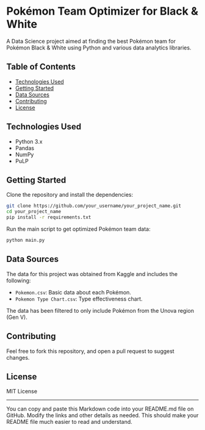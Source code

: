 
# Pokémon Team Optimizer for Black & White
A Data Science project aimed at finding the best Pokémon team for Pokémon Black & White using Python and various data analytics libraries.

## Table of Contents
- [Technologies Used](#technologies-used)
- [Getting Started](#getting-started)
- [Data Sources](#data-sources)
- [Contributing](#contributing)
- [License](#license)

## Technologies Used
- Python 3.x
- Pandas
- NumPy
- PuLP

## Getting Started
Clone the repository and install the dependencies:

```bash
git clone https://github.com/your_username/your_project_name.git
cd your_project_name
pip install -r requirements.txt
```

Run the main script to get optimized Pokémon team data:

```bash
python main.py
```

## Data Sources
The data for this project was obtained from Kaggle and includes the following:

- `Pokemon.csv`: Basic data about each Pokémon.
- `Pokemon Type Chart.csv`: Type effectiveness chart.

The data has been filtered to only include Pokémon from the Unova region (Gen V).

## Contributing
Feel free to fork this repository, and open a pull request to suggest changes.

## License
MIT License

---

You can copy and paste this Markdown code into your README.md file on GitHub. Modify the links and other details as needed. This should make your README file much easier to read and understand.
